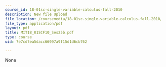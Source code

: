 ```yaml
---
course_id: 18-01sc-single-variable-calculus-fall-2010
description: New file Upload
file_location: /coursemedia/18-01sc-single-variable-calculus-fall-2010/7e7cd7ea5dacc66997a9f15d1d6cb762_MIT18_01SCF10_Ses25b.pdf
file_type: application/pdf
layout: pdf
title: MIT18_01SCF10_Ses25b.pdf
type: course
uid: 7e7cd7ea5dacc66997a9f15d1d6cb762

---
```

None